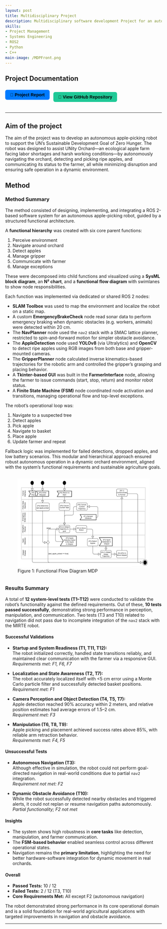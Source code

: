 ```yaml
---
layout: post
title: Multidisciplinary Project
description: Multidisciplinary software development Project for an autonomous apple picking robot autonomous apple-picking robot capable of navigating an orchard, detecting and classifying ripe apples, picking them without damage, and communicating its status to a farmer with minimal human supervision.
skills: 
- Project Management
- Systems Engineering
- ROS2
- Python
- C++
main-image: /MDPFront.png
---
```


## Project Documentation
<div style="display: flex; flex-wrap: wrap; gap: 12px; margin-bottom: 20px;">

  <a href="/assets/MDP_Report.pdf" target="_blank" style="
    background-color: #007bff;
    color: black;
    padding: 8px 16px;
    border-radius: 6px;
    text-decoration: none;
    font-weight: bold;
    font-family: sans-serif;">
    📄 Project Report
  </a>

  <a href="https://github.com/jasperwelgemoed/MultidisciplinaryProject" target="_blank" style="
    background-color: #20c997;
    color: black;
    padding: 8px 16px;
    border-radius: 6px;
    text-decoration: none;
    font-weight: bold;
    font-family: sans-serif;
    display: inline-block;">
    🔗 View GitHub Repository
  </a>

</div>

---

## Aim of the project

The aim of the project was to develop an autonomous apple-picking robot to support the UN’s Sustainable Development Goal of Zero Hunger. The robot was designed to assist UNity Orchard—an ecological apple farm facing labor shortages and harsh working conditions—by autonomously navigating the orchard, detecting and picking ripe apples, and communicating its status to the farmer, all while minimizing disruption and ensuring safe operation in a dynamic environment.

## Method
### Method Summary

The method consisted of designing, implementing, and integrating a ROS 2-based software system for an autonomous apple-picking robot, guided by a structured functional architecture.

A **functional hierarchy** was created with six core parent functions:

1. Perceive environment  
2. Navigate around orchard  
3. Detect apples  
4. Manage gripper  
5. Communicate with farmer  
6. Manage exceptions  

These were decomposed into child functions and visualized using a **SysML block diagram**, an **N² chart**, and a **functional flow diagram** with swimlanes to show node responsibilities.

Each function was implemented via dedicated or shared ROS 2 nodes:

- **SLAM Toolbox** was used to map the environment and localize the robot on a static map.
- A custom **EmergencyBrakeCheck** node read sonar data to perform emergency braking when dynamic obstacles (e.g. workers, animals) were detected within 20 cm.
- The **NavPlanner** node used the `nav2` stack with a SMAC lattice planner, restricted to spin-and-forward motion for simpler obstacle avoidance.
- The **AppleDetection** node used **YOLOv8** (via Ultralytics) and **OpenCV** to detect ripe apples using RGB images from both base and gripper-mounted cameras.
- The **GripperPlanner** node calculated inverse kinematics-based trajectories for the robotic arm and controlled the gripper’s grasping and placing behavior.
- A **Tkinter-based GUI** was built in the **FarmerInterface** node, allowing the farmer to issue commands (start, stop, return) and monitor robot status.
- A **Finite State Machine (FSM)** node coordinated node activation and transitions, managing operational flow and top-level exceptions.

The robot’s operational loop was:

1. Navigate to a suspected tree  
2. Detect apples  
3. Pick apple  
4. Navigate to basket  
5. Place apple  
6. Update farmer and repeat  

Fallback logic was implemented for failed detections, dropped apples, and low battery scenarios. This modular and hierarchical approach ensured robust autonomous operation in a dynamic orchard environment, aligned with the system’s functional requirements and sustainable agriculture goals.

<div style="display: flex; gap: 10px; justify-content: center; align-items: flex-start;">


  <figure>
  <img src="/_projects/MDP/FFDMDP.png" alt="Functional Flow Diagram MDP" width="700">
  <figcaption>Figure 1: Functional Flow Diagram MDP  </figcaption>
  </figure>
  
  
</div>


  
### Results Summary

A total of **12 system-level tests (T1–T12)** were conducted to validate the robot’s functionality against the defined requirements. Out of these, **10 tests passed successfully**, demonstrating strong performance in perception, manipulation, and communication. Two tests (T3 and T10) related to navigation did not pass due to incomplete integration of the `nav2` stack with the MIRTE robot.

#### Successful Validations

- **Startup and System Readiness (T1, T11, T12):**  
  The robot initialized correctly, handled state transitions reliably, and maintained clear communication with the farmer via a responsive GUI.  
  _Requirements met: F1, F6, F7_

- **Localization and State Awareness (T2, T7):**  
  The robot accurately localized itself with <5 cm error using a Monte Carlo particle filter and successfully detected basket positions.  
  _Requirement met: F1_

- **Camera Perception and Object Detection (T4, T5, T7):**  
  Apple detection reached 90% accuracy within 2 meters, and relative position estimates had average errors of 1.5–2 cm.  
  _Requirement met: F3_

- **Manipulation (T6, T8, T9):**  
  Apple picking and placement achieved success rates above 85%, with reliable arm retraction behavior.  
  _Requirements met: F4, F5_

#### Unsuccessful Tests

- **Autonomous Navigation (T3):**  
  Although effective in simulation, the robot could not perform goal-directed navigation in real-world conditions due to partial `nav2` integration.  
  _Requirement not met: F2_

- **Dynamic Obstacle Avoidance (T10):**  
  While the robot successfully detected nearby obstacles and triggered alerts, it could not replan or resume navigation paths autonomously.  
  _Partial functionality; F2 not met_

#### Insights

- The system shows high robustness in **core tasks** like detection, manipulation, and farmer communication.
- The **FSM-based behavior** enabled seamless control across different operational states.
- Navigation remains the **primary limitation**, highlighting the need for better hardware-software integration for dynamic movement in real orchards.

#### Overall

- **Passed Tests:** 10 / 12  
- **Failed Tests:** 2 / 12 (T3, T10)  
- **Core Requirements Met:** All except F2 (autonomous navigation)

The robot demonstrated strong performance in its core operational domain and is a solid foundation for real-world agricultural applications with targeted improvements in navigation and obstacle avoidance.

---

